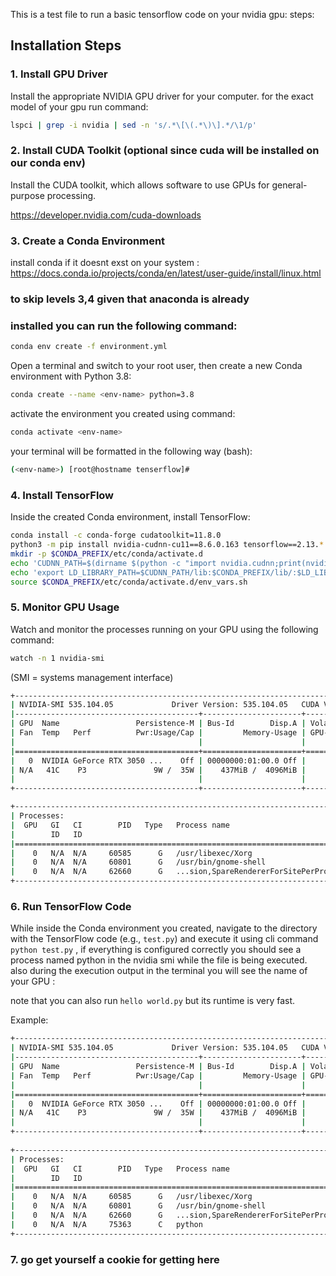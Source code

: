This is a test file to run a basic tensorflow code on your nvidia gpu:
steps: 


## Installation Steps

### 1. Install GPU Driver

Install the appropriate NVIDIA GPU driver for your computer.
for the exact model of your gpu run command:

```bash
lspci | grep -i nvidia | sed -n 's/.*\[\(.*\)\].*/\1/p'
```


### 2. Install CUDA Toolkit (optional since cuda will be installed on our conda env)

Install the CUDA toolkit, which allows software to use GPUs for general-purpose processing.

https://developer.nvidia.com/cuda-downloads

### 3. Create a Conda Environment


install conda if it doesnt exst on your system :
https://docs.conda.io/projects/conda/en/latest/user-guide/install/linux.html


  ### <note> to skip levels 3,4 given that anaconda is already 
  ### installed you can run the following command:
  ```bash
  conda env create -f environment.yml
  ```  

Open a terminal and switch to your root user, then create a new Conda environment with Python 3.8: 

```bash
conda create --name <env-name> python=3.8
```

activate the environment you created using command: 

```bash
conda activate <env-name>
```
 your terminal will be formatted in the following way (bash):

 ```bash
 (<env-name>) [root@hostname tenserflow]#
 ```
### 4. Install TensorFlow

Inside the created Conda environment, install TensorFlow:
```bash
conda install -c conda-forge cudatoolkit=11.8.0
python3 -m pip install nvidia-cudnn-cu11==8.6.0.163 tensorflow==2.13.*
mkdir -p $CONDA_PREFIX/etc/conda/activate.d
echo 'CUDNN_PATH=$(dirname $(python -c "import nvidia.cudnn;print(nvidia.cudnn.file)"))' >> $CONDA_PREFIX/etc/conda/activate.d/env_vars.sh
echo 'export LD_LIBRARY_PATH=$CUDNN_PATH/lib:$CONDA_PREFIX/lib/:$LD_LIBRARY_PATH' >> $CONDA_PREFIX/etc/conda/activate.d/env_vars.sh
source $CONDA_PREFIX/etc/conda/activate.d/env_vars.sh
```
### 5. Monitor GPU Usage

Watch and monitor the processes running on your GPU using the following command:

```bash
watch -n 1 nvidia-smi  
```
(SMI = systems management interface)


```bash
+---------------------------------------------------------------------------------------+
| NVIDIA-SMI 535.104.05             Driver Version: 535.104.05   CUDA Version: 12.2     |
|-----------------------------------------+----------------------+----------------------+
| GPU  Name                 Persistence-M | Bus-Id        Disp.A | Volatile Uncorr. ECC |
| Fan  Temp   Perf          Pwr:Usage/Cap |         Memory-Usage | GPU-Util  Compute M. |
|                                         |                      |               MIG M. |
|=========================================+======================+======================|
|   0  NVIDIA GeForce RTX 3050 ...    Off | 00000000:01:00.0 Off |                  N/A |
| N/A   41C    P3               9W /  35W |    437MiB /  4096MiB |     14%      Default |
|                                         |                      |                  N/A |
+-----------------------------------------+----------------------+----------------------+

+---------------------------------------------------------------------------------------+
| Processes:                                                                            |
|  GPU   GI   CI        PID   Type   Process name                            GPU Memory |
|        ID   ID                                                             Usage      |
|=======================================================================================|
|    0   N/A  N/A     60585      G   /usr/libexec/Xorg                           337MiB |
|    0   N/A  N/A     60801      G   /usr/bin/gnome-shell                         49MiB |
|    0   N/A  N/A     62660      G   ...sion,SpareRendererForSitePerProcess       43MiB |
+---------------------------------------------------------------------------------------+
```



### 6. Run TensorFlow Code

While inside the Conda environment you created, navigate to the directory with the TensorFlow code (e.g., `test.py`) and execute it
using cli command `python test.py` , if everything is configured correctly you should see a process named python in the nvidia smi  while the file is being executed. also during the execution output in the terminal you will see the name of your GPU  :

note that you can also run `hello world.py` but its runtime is very fast.

Example:
```bash
+---------------------------------------------------------------------------------------+
| NVIDIA-SMI 535.104.05             Driver Version: 535.104.05   CUDA Version: 12.2     |
|-----------------------------------------+----------------------+----------------------+
| GPU  Name                 Persistence-M | Bus-Id        Disp.A | Volatile Uncorr. ECC |
| Fan  Temp   Perf          Pwr:Usage/Cap |         Memory-Usage | GPU-Util  Compute M. |
|                                         |                      |               MIG M. |
|=========================================+======================+======================|
|   0  NVIDIA GeForce RTX 3050 ...    Off | 00000000:01:00.0 Off |                  N/A |
| N/A   41C    P3               9W /  35W |    437MiB /  4096MiB |     14%      Default |
|                                         |                      |                  N/A |
+-----------------------------------------+----------------------+----------------------+
                                                                                         
+---------------------------------------------------------------------------------------+
| Processes:                                                                            |
|  GPU   GI   CI        PID   Type   Process name                            GPU Memory |
|        ID   ID                                                             Usage      |
|=======================================================================================|
|    0   N/A  N/A     60585      G   /usr/libexec/Xorg                           337MiB |
|    0   N/A  N/A     60801      G   /usr/bin/gnome-shell                         49MiB |
|    0   N/A  N/A     62660      G   ...sion,SpareRendererForSitePerProcess       43MiB |
|    0   N/A  N/A     75363      C   python                                     1932MiB | (Successful execution)
+---------------------------------------------------------------------------------------+
```
### 7. go get yourself a cookie for getting here 
